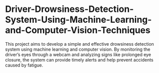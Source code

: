 # Driver-Drowsiness-Detection-System-Using-Machine-Learning-and-Computer-Vision-Techniques
This project aims to develop a simple and effective drowsiness detection system  using machine learning and computer vision. By monitoring the driver’s eyes through  a webcam and analyzing signs like prolonged eye closure, the system can provide  timely alerts and help prevent accidents caused by fatigue.
